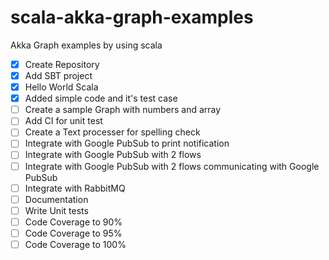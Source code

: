# scala-akka-graph-examples
Akka Graph examples by using scala

- [x] Create Repository
- [x] Add SBT project
- [x] Hello World Scala
- [x] Added simple code and it's test case
- [ ] Create a sample Graph with numbers and array
- [ ] Add CI for unit test
- [ ] Create a Text processer for spelling check
- [ ] Integrate with Google PubSub to print notification
- [ ] Integrate with Google PubSub with 2 flows
- [ ] Integrate with Google PubSub with 2 flows communicating with Google PubSub
- [ ] Integrate with RabbitMQ
- [ ] Documentation
- [ ] Write Unit tests
- [ ] Code Coverage to 90%
- [ ] Code Coverage to 95%
- [ ] Code Coverage to 100%
